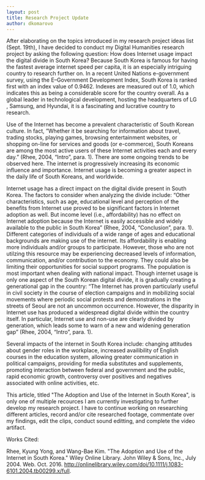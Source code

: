 ```yaml
---
layout: post
title: Research Project Update 
author: dkomarovo
---
```


After elaborating on the topics introduced in my research project ideas list (Sept. 19th), I have decided to conduct my Digital Humanities research project by asking the following question: How does Internet usage impact the digital divide in South Korea? Because South Korea is famous for having the fastest average internet speed per capita, it is an especially intriguing country to research further on.  In a recent United Nations e-government survey, using the E–Government Development Index, South Korea is ranked first with an index value of 0.9462. Indexes are measured out of 1.0, which indicates this as being a considerable score for the country overall. As a global leader in technological development, hosting the headquarters of LG , Samsung, and Hyundai, it is a fascinating and lucrative country to research.
 
Use of the Internet has become a prevalent characteristic of South Korean culture. In fact, ”Whether it be searching for information about travel, trading stocks, playing games, browsing entertainment websites, or shopping on-line for services and goods (or e-commerce), South Koreans are among the most active users of these Internet activities each and every day.” (Rhee, 2004, “Intro”, para. 1). There are some ongoing trends to be observed here. The internet is progressively increasing its economic influence and importance. Internet usage is becoming a greater aspect  in the daily life of South Koreans, and worldwide.

Internet usage has a direct impact on the digital divide present in South Korea. The factors to consider when analyzing the divide include: “Other characteristics, such as age, educational level and perception of the benefits from Internet use proved to be significant factors in Internet adoption as well. But income level (i.e., affordability) has no effect on Internet adoption because the Internet is easily accessible and widely available to the public in South Korea” (Rhee, 2004, “Conclusion”, para. 1). Different categories of individuals of a wide range of ages and educational backgrounds are making use of the internet. Its affordability is enabling more individuals and/or groups to participate. However, those who are not utilzing this resource may be experiencing decreased levels of information, communication, and/or contribution to the economy. They could also be limiting their opportunities for social support programs. The population is most important when dealing with national impact. Though internet usage is only one aspect of the South Korean digital divide, it is gradually creating a generational gap in the country: “The Internet has proven particularly useful in civil society in the course of election campaigns and in mobilizing social movements where periodic social protests and demonstrations in the streets of Seoul are not an uncommon occurrence. However, the disparity in Internet use has produced a widespread digital divide within the country itself. In particular, Internet use and non-use are clearly divided by generation, which leads some to warn of a new and widening generation gap” (Rhee, 2004, “Intro”, para. 1).

Several impacts of the internet in South Korea include: changing attitudes about gender roles in the workplace, increased availibility of English courses in the education system, allowing greater communication in political campaigns, providing for media substitutes and supplements, promoting interaction between federal and  government and the public, rapid economic growth, controversy over positives and negatives associated with online activities, etc.

This article, titled "The Adoption and Use of the Internet in South Korea", is only one of multiple recources I am currently investigating to further develop my research project. I have to continue working on researching different articles, record and/or cite researched footage, commentate over my findings, edit the clips, conduct sound editting, and complete the video artifact.

Works Cited:

Rhee, Kyung Yong, and Wang-Bae Kim. "The Adoption and Use of the Internet in South Korea." Wiley Online Library. John Wiley & Sons, Inc., July 2004. Web. Oct. 2016. <http://onlinelibrary.wiley.com/doi/10.1111/j.1083-6101.2004.tb00299.x/full>.
